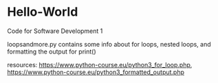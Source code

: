 # Hello-World
Code for Software Development 1

loopsandmore.py     contains some info about for loops, nested loops, and formatting the output for print()

resources: https://www.python-course.eu/python3_for_loop.php,
           https://www.python-course.eu/python3_formatted_output.php
